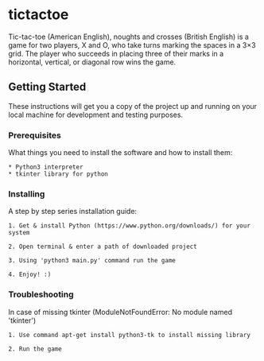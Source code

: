 # tictactoe

Tic-tac-toe (American English), noughts and crosses (British English) is a game for two players, X and O, who take turns marking the spaces in a 3×3 grid. The player who succeeds in placing three of their marks in a horizontal, vertical, or diagonal row wins the game.

## Getting Started

These instructions will get you a copy of the project up and running on your local machine for development and testing purposes. 

### Prerequisites

What things you need to install the software and how to install them:

```
* Python3 interpreter
* tkinter library for python
```

### Installing

A step by step series installation guide:

```
1. Get & install Python (https://www.python.org/downloads/) for your system
```
```
2. Open terminal & enter a path of downloaded project
```
```
3. Using 'python3 main.py' command run the game
```
```
4. Enjoy! :)
```
### Troubleshooting

In case of missing tkinter (ModuleNotFoundError: No module named 'tkinter')

```
1. Use command apt-get install python3-tk to install missing library
```
```
2. Run the game
```
